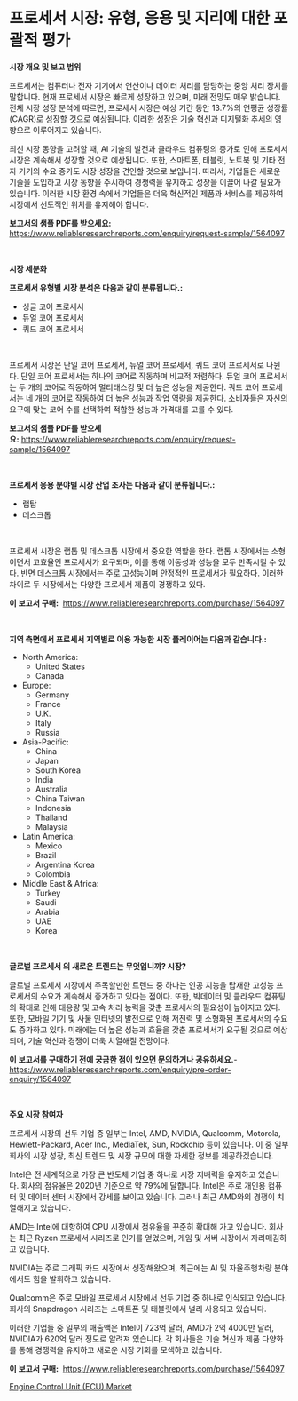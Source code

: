 <p><h1>프로세서 시장: 유형, 응용 및 지리에 대한 포괄적 평가</h1></p><p><strong>시장 개요 및 보고 범위</strong></p>
<p><p>프로세서는 컴퓨터나 전자 기기에서 연산이나 데이터 처리를 담당하는 중앙 처리 장치를 말합니다. 현재 프로세서 시장은 빠르게 성장하고 있으며, 미래 전망도 매우 밝습니다. 전체 시장 성장 분석에 따르면, 프로세서 시장은 예상 기간 동안 13.7%의 연평균 성장률(CAGR)로 성장할 것으로 예상됩니다. 이러한 성장은 기술 혁신과 디지털화 추세의 영향으로 이루어지고 있습니다.</p><p>최신 시장 동향을 고려할 때, AI 기술의 발전과 클라우드 컴퓨팅의 증가로 인해 프로세서 시장은 계속해서 성장할 것으로 예상됩니다. 또한, 스마트폰, 태블릿, 노트북 및 기타 전자 기기의 수요 증가도 시장 성장을 견인할 것으로 보입니다. 따라서, 기업들은 새로운 기술을 도입하고 시장 동향을 주시하여 경쟁력을 유지하고 성장을 이끌어 나갈 필요가 있습니다. 이러한 시장 환경 속에서 기업들은 더욱 혁신적인 제품과 서비스를 제공하여 시장에서 선도적인 위치를 유지해야 합니다.</p></p>
<p><strong>보고서의 샘플 PDF를 받으세요:</strong> <a href="https://www.reliableresearchreports.com/enquiry/request-sample/1564097">https://www.reliableresearchreports.com/enquiry/request-sample/1564097</a></p>
<p>&nbsp;</p>
<p><strong>시장 세분화</strong></p>
<p><strong>프로세서 유형별 시장 분석은 다음과 같이 분류됩니다.:</strong></p>
<p><ul><li>싱글 코어 프로세서</li><li>듀얼 코어 프로세서</li><li>쿼드 코어 프로세서</li></ul></p>
<p>&nbsp;</p>
<p><p>프로세서 시장은 단일 코어 프로세서, 듀얼 코어 프로세서, 쿼드 코어 프로세서로 나뉜다. 단일 코어 프로세서는 하나의 코어로 작동하며 비교적 저렴하다. 듀얼 코어 프로세서는 두 개의 코어로 작동하여 멀티태스킹 및 더 높은 성능을 제공한다. 쿼드 코어 프로세서는 네 개의 코어로 작동하여 더 높은 성능과 작업 역량을 제공한다. 소비자들은 자신의 요구에 맞는 코어 수를 선택하여 적합한 성능과 가격대를 고를 수 있다.</p></p>
<p><strong>보고서의 샘플 PDF를 받으세요:</strong>&nbsp;<a href="https://www.reliableresearchreports.com/enquiry/request-sample/1564097">https://www.reliableresearchreports.com/enquiry/request-sample/1564097</a></p>
<p>&nbsp;</p>
<p><strong> 프로세서 응용 분야별 시장 산업 조사는 다음과 같이 분류됩니다.:</strong></p>
<p><ul><li>랩탑</li><li>데스크톱</li></ul></p>
<p>&nbsp;</p>
<p><p>프로세서 시장은 랩톱 및 데스크톱 시장에서 중요한 역할을 한다. 랩톱 시장에서는 소형이면서 고효율인 프로세서가 요구되며, 이를 통해 이동성과 성능을 모두 만족시킬 수 있다. 반면 데스크톱 시장에서는 주로 고성능이며 안정적인 프로세서가 필요하다. 이러한 차이로 두 시장에서는 다양한 프로세서 제품이 경쟁하고 있다.</p></p>
<p><strong>이 보고서 구매:</strong>&nbsp; <a href="https://www.reliableresearchreports.com/purchase/1564097">https://www.reliableresearchreports.com/purchase/1564097</a></p>
<p>&nbsp;</p>
<p><strong>지역 측면에서 프로세서 지역별로 이용 가능한 시장 플레이어는 다음과 같습니다.:</strong></p>
<p><ul>
    <li>
        North America:
        <ul>
            <li>United States</li>
            <li>Canada</li>
        </ul>
    </li>
    <li>
        Europe:
        <ul>
            <li>Germany</li>
            <li>France</li>
            <li>U.K.</li>
            <li>Italy</li>
            <li>Russia</li>
        </ul>
    </li>
    <li>
        Asia-Pacific:
        <ul>
            <li>China</li>
            <li>Japan</li>
            <li>South Korea</li>
            <li>India</li>
            <li>Australia</li>
            <li>China Taiwan</li>
            <li>Indonesia</li>
            <li>Thailand</li>
            <li>Malaysia</li>
        </ul>
    </li>
    <li>
        Latin America:
        <ul>
            <li>Mexico</li>
            <li>Brazil</li>
            <li>Argentina Korea</li>
            <li>Colombia</li>
        </ul>
    </li>
    <li>
        Middle East & Africa:
        <ul>
            <li>Turkey</li>
            <li>Saudi</li>
            <li>Arabia</li>
            <li>UAE</li>
            <li>Korea</li>
        </ul>
    </li>
    </ul></p>
<p>&nbsp;</p>
<p><strong>글로벌 프로세서 의 새로운 트렌드는 무엇입니까? 시장?</strong></p>
<p><p>글로벌 프로세서 시장에서 주목할만한 트렌드 중 하나는 인공 지능을 탑재한 고성능 프로세서의 수요가 계속해서 증가하고 있다는 점이다. 또한, 빅데이터 및 클라우드 컴퓨팅의 확대로 인해 대용량 및 고속 처리 능력을 갖춘 프로세서의 필요성이 높아지고 있다. 또한, 모바일 기기 및 사물 인터넷의 발전으로 인해 저전력 및 소형화된 프로세서의 수요도 증가하고 있다. 미래에는 더 높은 성능과 효율을 갖춘 프로세서가 요구될 것으로 예상되며, 기술 혁신과 경쟁이 더욱 치열해질 전망이다.</p></p>
<p><strong>이 보고서를 구매하기 전에 궁금한 점이 있으면 문의하거나 공유하세요.</strong>- <a href="https://www.reliableresearchreports.com/enquiry/pre-order-enquiry/1564097">https://www.reliableresearchreports.com/enquiry/pre-order-enquiry/1564097</a></p>
<p>&nbsp;</p>
<p><strong>주요 시장 참여자</strong></p>
<p><p>프로세서 시장의 선두 기업 중 일부는 Intel, AMD, NVIDIA, Qualcomm, Motorola, Hewlett-Packard, Acer Inc., MediaTek, Sun, Rockchip 등이 있습니다. 이 중 일부 회사의 시장 성장, 최신 트렌드 및 시장 규모에 대한 자세한 정보를 제공하겠습니다.</p><p>Intel은 전 세계적으로 가장 큰 반도체 기업 중 하나로 시장 지배력을 유지하고 있습니다. 회사의 점유율은 2020년 기준으로 약 79%에 달합니다. Intel은 주로 개인용 컴퓨터 및 데이터 센터 시장에서 강세를 보이고 있습니다. 그러나 최근 AMD와의 경쟁이 치열해지고 있습니다.</p><p>AMD는 Intel에 대항하여 CPU 시장에서 점유율을 꾸준히 확대해 가고 있습니다. 회사는 최근 Ryzen 프로세서 시리즈로 인기를 얻었으며, 게임 및 서버 시장에서 자리매김하고 있습니다.</p><p>NVIDIA는 주로 그래픽 카드 시장에서 성장해왔으며, 최근에는 AI 및 자율주행차량 분야에서도 힘을 발휘하고 있습니다.</p><p>Qualcomm은 주로 모바일 프로세서 시장에서 선두 기업 중 하나로 인식되고 있습니다. 회사의 Snapdragon 시리즈는 스마트폰 및 태블릿에서 널리 사용되고 있습니다.</p><p>이러한 기업들 중 일부의 매출액은 Intel이 723억 달러, AMD가 2억 4000만 달러, NVIDIA가 620억 달러 정도로 알려져 있습니다. 각 회사들은 기술 혁신과 제품 다양화를 통해 경쟁력을 유지하고 새로운 시장 기회를 모색하고 있습니다.</p></p>
<p><strong>이 보고서 구매:</strong>&nbsp;&nbsp;<a href="https://www.reliableresearchreports.com/purchase/1564097">https://www.reliableresearchreports.com/purchase/1564097</a></p>
<p><p><a href="https://noble-drawer-34c.notion.site/Engine-Control-Unit-ECU-Market-Size-Growth-Outlook-from-2024-to-2031-projecting-at-Market-s-Tren-3f17fc81bf7d48b8ab99a54630791ed9">Engine Control Unit (ECU) Market</a></p></p>
